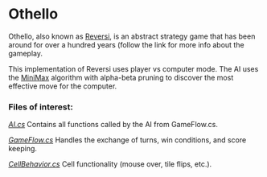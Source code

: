# Othello

Othello, also known as [Reversi](http://en.wikipedia.org/wiki/Reversi), 
is an abstract strategy game that has been around for over a hundred 
years (follow the link for more info about the gameplay.

This implementation of Reversi uses player vs computer mode. The AI uses 
the [MiniMax]() algorithm with alpha-beta pruning to discover the most
effective move for the computer. 

### Files of interest:

*[AI.cs](https://github.com/josefpaij/Othello/blob/master/Assets/Scripts/AI.cs)* 
Contains all functions called by the AI from GameFlow.cs.

*[GameFlow.cs](https://github.com/josefpaij/Othello/blob/master/Assets/Scripts/GameFlow.cs)*
Handles the exchange of turns, win conditions, and score keeping.

*[CellBehavior.cs](https://github.com/josefpaij/Othello/blob/master/Assets/Scripts/CellBehavior.cs)*
Cell functionality (mouse over, tile flips, etc.).
